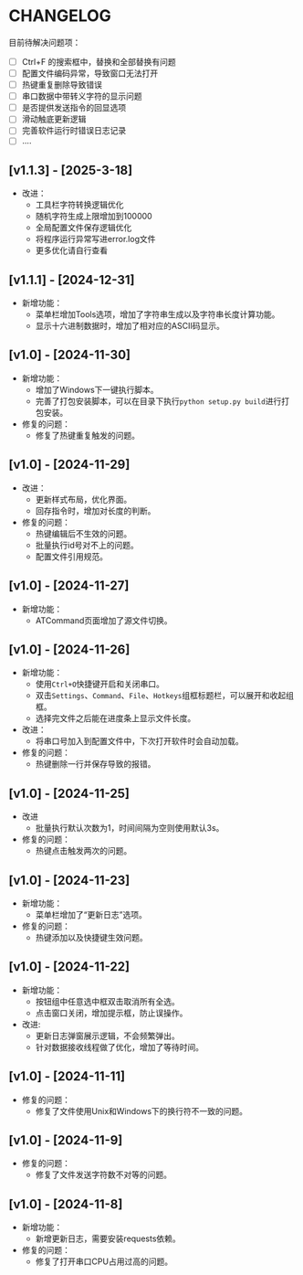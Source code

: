 # CHANGELOG

目前待解决问题项：
- [ ] Ctrl+F 的搜索框中，替换和全部替换有问题
- [ ] 配置文件编码异常，导致窗口无法打开
- [ ] 热键重复删除导致错误
- [ ] 串口数据中带转义字符的显示问题
- [ ] 是否提供发送指令的回显选项
- [ ] 滑动触底更新逻辑
- [ ] 完善软件运行时错误日志记录
- [ ] ....

## [v1.1.3] - [2025-3-18]
- 改进：
  - 工具栏字符转换逻辑优化
  - 随机字符生成上限增加到100000
  - 全局配置文件保存逻辑优化
  - 将程序运行异常写进error.log文件
  - 更多优化请自行查看

## [v1.1.1] - [2024-12-31]
- 新增功能：
  - 菜单栏增加Tools选项，增加了字符串生成以及字符串长度计算功能。
  - 显示十六进制数据时，增加了相对应的ASCII码显示。

## [v1.0] - [2024-11-30]
- 新增功能：
  - 增加了Windows下一键执行脚本。
  - 完善了打包安装脚本，可以在目录下执行`python setup.py build`进行打包安装。
- 修复的问题：
  - 修复了热键重复触发的问题。

## [v1.0] - [2024-11-29]
- 改进：
  - 更新样式布局，优化界面。
  - 回存指令时，增加对长度的判断。
- 修复的问题：
  - 热键编辑后不生效的问题。
  - 批量执行id号对不上的问题。
  - 配置文件引用规范。

## [v1.0] - [2024-11-27]
- 新增功能：
  - ATCommand页面增加了源文件切换。

## [v1.0] - [2024-11-26]
- 新增功能：
  - 使用`Ctrl+O`快捷键开启和关闭串口。
  - 双击`Settings`、`Command`、`File`、`Hotkeys`组框标题栏，可以展开和收起组框。
  - 选择完文件之后能在进度条上显示文件长度。
- 改进：
  - 将串口号加入到配置文件中，下次打开软件时会自动加载。
- 修复的问题：
  - 热键删除一行并保存导致的报错。

## [v1.0] - [2024-11-25]
- 改进
  - 批量执行默认次数为1，时间间隔为空则使用默认3s。
- 修复的问题：
  - 热键点击触发两次的问题。

## [v1.0] - [2024-11-23]
- 新增功能：
  - 菜单栏增加了“更新日志”选项。
- 修复的问题：
  - 热键添加以及快捷键生效问题。

## [v1.0] - [2024-11-22]
- 新增功能：
    - 按钮组中任意选中框双击取消所有全选。
    - 点击窗口关闭，增加提示框，防止误操作。
- 改进:
    - 更新日志弹窗展示逻辑，不会频繁弹出。
    - 针对数据接收线程做了优化，增加了等待时间。

## [v1.0] - [2024-11-11]
- 修复的问题：
    - 修复了文件使用Unix和Windows下的换行符不一致的问题。

## [v1.0] - [2024-11-9]
- 修复的问题：
    - 修复了文件发送字符数不对等的问题。

## [v1.0] - [2024-11-8]
- 新增功能：
    - 新增更新日志，需要安装requests依赖。
- 修复的问题：
    - 修复了打开串口CPU占用过高的问题。

